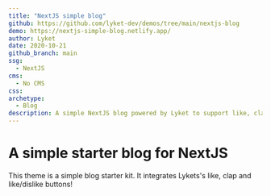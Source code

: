 ```yaml
---
title: "NextJS simple blog"
github: https://github.com/lyket-dev/demos/tree/main/nextjs-blog
demo: https://nextjs-simple-blog.netlify.app/
author: Lyket
date: 2020-10-21
github_branch: main
ssg:
  - NextJS
cms:
  - No CMS
css:
archetype:
  - Blog
description: A simple NextJS blog powered by Lyket to support like, clap and like/dislike buttons!
---
```


# A simple starter blog for NextJS

This theme is a simple blog starter kit. It integrates Lykets's like, clap and like/dislike buttons!
